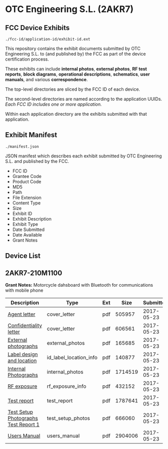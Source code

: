 # OTC Engineering S.L. (2AKR7)
## FCC Device Exhibits

```
./fcc-id/application-id/exhibit-id.ext
```

This repository contains the exhibit documents submitted by OTC Engineering S.L. to (and published by) the FCC as part of the device certification process.

These exhibits can include **internal photos**, **external photos**, **RF test reports**, **block diagrams**, **operational descriptions**, **schematics**, **user manuals**, and various **correspondence**.

The top-level directories are sliced by the FCC ID of each device.

The second-level directories are named according to the application UUIDs. *Each FCC ID includes one or more application.*

Within each application directory are the exhibits submitted with that application. 

## Exhibit Manifest

```
./manifest.json
```

JSON manifest which describes each exhibit submitted by OTC Engineering S.L. and published by the FCC.

- FCC ID
- Grantee Code
- Product Code
- MD5
- Path
- File Extension
- Content Type
- Size
- Exhibit ID
- Exhibit Description
- Exhibit Type
- Date Submitted
- Date Available
- Grant Notes

## Device List
## 2AKR7-210M1100
**Grant Notes:** Motorcycle dahsboard with Bluetooth for communications with mobile phone

| Description | Type | Ext | Size | Submitted | Available |
| ----------- | ---- | --- | ---- | --------- | --------- |
| [Agent letter](2AKR7-210M1100/a464e0e8b489f56ca884ea72355df4c9/3399890.pdf) | cover_letter | pdf | 505957 | 2017-05-23 | 2017-05-23 |
| [Confidentiality letter](2AKR7-210M1100/a464e0e8b489f56ca884ea72355df4c9/3399891.pdf) | cover_letter | pdf | 606561 | 2017-05-23 | 2017-05-23 |
| [External photographs](2AKR7-210M1100/a464e0e8b489f56ca884ea72355df4c9/3399886.pdf) | external_photos | pdf | 165685 | 2017-05-23 | 2017-11-19 |
| [Label design and location](2AKR7-210M1100/a464e0e8b489f56ca884ea72355df4c9/3399895.pdf) | id_label_location_info | pdf | 140877 | 2017-05-23 | 2017-05-23 |
| [Internal Photographs](2AKR7-210M1100/a464e0e8b489f56ca884ea72355df4c9/3399887.pdf) | internal_photos | pdf | 1714519 | 2017-05-23 | 2017-11-19 |
| [RF exposure](2AKR7-210M1100/a464e0e8b489f56ca884ea72355df4c9/3399896.pdf) | rf_exposure_info | pdf | 432152 | 2017-05-23 | 2017-05-23 |
| [Test report](2AKR7-210M1100/a464e0e8b489f56ca884ea72355df4c9/3399897.pdf) | test_report | pdf | 1787641 | 2017-05-23 | 2017-05-23 |
| [Test Setup Photographs Test Report 1](2AKR7-210M1100/a464e0e8b489f56ca884ea72355df4c9/3399888.pdf) | test_setup_photos | pdf | 666060 | 2017-05-23 | 2017-11-19 |
| [Users Manual](2AKR7-210M1100/a464e0e8b489f56ca884ea72355df4c9/3399889.pdf) | users_manual | pdf | 2904006 | 2017-05-23 | 2017-11-19 |
